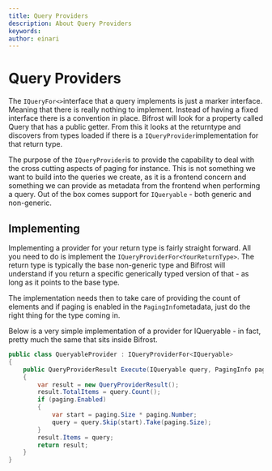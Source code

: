 ```yaml
---
title: Query Providers
description: About Query Providers
keywords: 
author: einari
---
```

# Query Providers

The `IQueryFor<>`interface that a query implements is just a marker interface.
Meaning that there is really nothing to implement. Instead of having a fixed interface there is a convention in place. Bifrost will look for a property called Query that has a public getter. From this it looks at the returntype and discovers from types loaded if there is a `IQueryProvider`implementation for that return type.

The purpose of the `IQueryProvider`is to provide the capability to deal with the cross cutting aspects of paging for instance. This is not something we want to build into the queries we create, as it is a frontend concern and something we can provide as metadata from the frontend when performing a query. Out of the box comes support for `IQueryable` - both generic and non-generic.

## Implementing

Implementing a provider for your return type is fairly straight forward.
All you need to do is implement the `IQueryProviderFor<YourReturnType>`.
The return type is typically the base non-generic type and Bifrost will understand if you return a specific generically typed version of that - as long as it points to the base type.

The implementation needs then to take care of providing the count of elements and if paging is enabled in the `PagingInfo`metadata, just do the right thing for the type coming in.

Below is a very simple implementation of a provider for IQueryable - in fact, pretty much the same that sits inside Bifrost.

```csharp
public class QueryableProvider : IQueryProviderFor<IQueryable>
{
    public QueryProviderResult Execute(IQueryable query, PagingInfo paging)
    {
        var result = new QueryProviderResult();
        result.TotalItems = query.Count();
        if (paging.Enabled)
        {
            var start = paging.Size * paging.Number;
            query = query.Skip(start).Take(paging.Size);
        }
        result.Items = query;
        return result;
    }
}
```